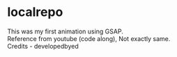 # localrepo

This was my first animation using GSAP.
<br>
Reference from youtube (code along), Not exactly same.
<br>
Credits - developedbyed
